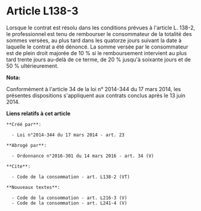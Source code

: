 # Article L138-3

Lorsque le contrat est résolu dans les conditions prévues à l'article L. 138-2, le professionnel est tenu de rembourser le
consommateur de la totalité des sommes versées, au plus tard dans les quatorze jours suivant la date à laquelle le contrat a
été dénoncé. La somme versée par le consommateur est de plein droit majorée de 10 % si le remboursement intervient au plus
tard trente jours au-delà de ce terme, de 20 % jusqu'à soixante jours et de 50 % ultérieurement.

**Nota:**

Conformément à l'article 34 de la loi n° 2014-344 du 17 mars 2014,  les présentes dispositions s'appliquent aux contrats
conclus après le 13  juin 2014.

**Liens relatifs à cet article**

	**Créé par**:

	  - Loi n°2014-344 du 17 mars 2014 - art. 23

	**Abrogé par**:

	  - Ordonnance n°2016-301 du 14 mars 2016 - art. 34 (V)

	**Cite**:

	  - Code de la consommation - art. L138-2 (VT)

	**Nouveaux textes**:

	  - Code de la consommation - art. L216-3 (V)
	  - Code de la consommation - art. L241-4 (V)
